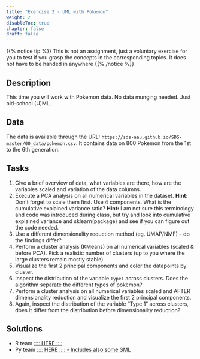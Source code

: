 ```yaml
---
title: "Exercise 2 - UML with Pokemon"
weight: 2
disableToc: true
chapter: false
draft: false
---
```


{{% notice tip %}} This is not an assignment, just a voluntary exercise for you to test if you grasp the concepts in the corresponding topics. It does not have to be handed in anywhere
{{% /notice %}}

## Description
This time you will work with Pokemon data. No data munging needed. Just old-school (U)ML.

## Data

The data is available through the URL: `https://sds-aau.github.io/SDS-master/00_data/pokemon.csv`. It contains data on 800 Pokemon from the 1st to the 6th generation.

## Tasks

1. Give a brief overview of data, what variables are there, how are the variables scaled and variation of the data columns.
2. Execute a PCA analysis on all numerical variables in the dataset. **Hint:** Don't forget to scale them first. Use 4 components. What is the cumulative explained variance ratio? **Hint:** I am not sure this terminology and code was introduced during class, but try and look into cumulative explained variance and sklearn(package) and see if you can figure out the code needed.
3. Use a different dimensionality reduction method (eg. UMAP/NMF) – do the findings differ?
4. Perform a cluster analysis (KMeans) on all numerical variables (scaled & before PCA). Pick a realistic number of clusters (up to you where the large clusters remain mostly stable).
5. Visualize the first 2 principal components and color the datapoints by cluster.
6. Inspect the distribution of the variable `Type1` across clusters. Does the algorithm separate the different types of pokemon?
7. Perform a cluster analysis on all numerical variables scaled and AFTER dimensionality reduction and visualize the first 2 principal components.
8. Again, inspect the distribution of the variable “Type 1” across clusters, does it differ from the distribution before dimensionality reduction?

 
## Solutions

* R team [:::: HERE ::::](https://sds-aau.github.io/SDS-master/M1/Notebooks/assignments/assignment2_solution_r_pokemon.nb.html)
* Py team [:::: HERE :::: - Includes also some SML](https://colab.research.google.com/github/SDS-AAU/SDS-master/blob/master/M1/Notebooks/assignments/assignment2_solution_py_UML_SML.ipynb)


 
